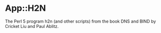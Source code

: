 # App::H2N
The Perl 5 program h2n (and other scripts) from the book DNS and BIND by Cricket Liu and Paul Ablitz.
